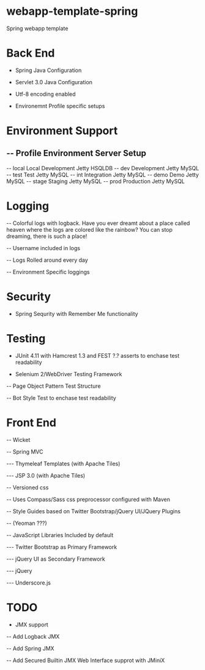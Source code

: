webapp-template-spring
======================

Spring webapp template

# Back End

- Spring Java Configuration

- Servlet 3.0 Java Configuration

- Utf-8 encoding enabled

- Environemnt Profile specific setups

# Environment Support



-- Profile		Environment				Server		Setup
------------------------------------------------
-- local		Local Development		Jetty		HSQLDB
-- dev			Development				Jetty		MySQL
-- test			Test					Jetty		MySQL
-- int 			Integration				Jetty		MySQL
-- demo 		Demo					Jetty		MySQL
-- stage 		Staging					Jetty		MySQL
-- prod 		Production				Jetty		MySQL



# Logging

-- Colorful logs with logback. Have you ever dreamt about a place called heaven where the logs are colored like the rainbow? You can stop dreaming, there is such a place!

-- Username included in logs

-- Logs Rolled around every day

-- Environment Specific loggings


# Security

- Spring Sequrity with Remember Me functionality



# Testing

- JUnit 4.11 with Hamcrest 1.3 and FEST ?.? asserts to enchase test readability

- Selenium 2/WebDriver Testing Framework

-- Page Object Pattern Test Structure

-- Bot Style Test to enchase test readability




# Front End

-- Wicket

-- Spring MVC

--- Thymeleaf Templates (with Apache Tiles)

--- JSP 3.0 (with Apache Tiles)

-- Versioned css

-- Uses Compass/Sass css preprocessor configured with Maven

-- Style Guides based on Twitter Bootstrap/jQuery UI/JQuery Plugins

-- (Yeoman ???)

-- JavaScript Libraries Included by default

--- Twitter Bootstrap as Primary Framework

--- jQuery UI as Secondary Framework

--- jQuery

--- Underscore.js



# TODO

- JMX support

-- Add Logback JMX

-- Add Spring JMX

-- Add Secured Builtin JMX Web Interface supprot with JMiniX